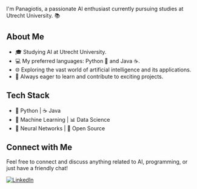 I'm Panagiotis, a passionate AI enthusiast currently pursuing studies at Utrecht University. 📚

## About Me

- 🎓 Studying AI at Utrecht University.
- 💻 My preferred languages: Python 🐍 and Java ☕.
- 🌐 Exploring the vast world of artificial intelligence and its applications.
- 🚀 Always eager to learn and contribute to exciting projects.

## Tech Stack

- 🐍 Python | ☕ Java
- 🤖 Machine Learning | 📊 Data Science
- 🧠 Neural Networks | 🤝 Open Source

## Connect with Me

Feel free to connect and discuss anything related to AI, programming, or just have a friendly chat!

[![LinkedIn](https://img.shields.io/badge/LinkedIn-YourLinkedInURL-blue)](https://www.linkedin.com/in/panagiotis-i-dallas/)
